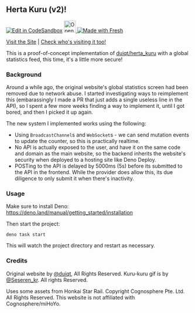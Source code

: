 ## Herta Kuru (v2)!

[![Edit in CodeSandbox](https://assets.codesandbox.io/github/button-edit-lime.svg)](https://codesandbox.io/p/github/sr229/kuru-kuru)
<a href="https://idx.google.com/import?url=https%3A%2F%2Fgithub.com%2Fsr229%2Fkuru-kuru">
<img
    height="32"
    alt="Open in IDX"
    src="https://cdn.idx.dev/btn/open_purple_32.svg">
</a>
[![Made with Fresh](https://fresh.deno.dev/fresh-badge.svg)](https://fresh.deno.dev)

[Visit the Site](https://herta.deno.dev/) |
[Check who's visiting it too!](https://takeback.bysourfruit.com/tracked/herta.deno.dev)

This is a proof-of-concept implementation of
[duiqt/herta_kuru](https://github.com/duiqt/herta_kuru) with a global statistics
feed, this time, it's a little more secure!

### Background

Around a while ago, the original website's global statistics screen had been
removed due to network abuse. I started investigating ways to reimplement this
(embarassingly I made a PR that just adds a single useless line in the API), so
I spent a few more weeks finding a way to implement it, until I got bored, and
then I picked it up again.

The new system I implemented works using the following:

- Using `BroadcastChannel`s and `WebSocket`s - we can send mutation events to
  update the counter, so this is practically realtime.
- No API is actually exposed to the user, and have it on the same code and
  domain as the main website, so the backend inherits the website's security
  when deployed to a hosting site like Deno Deploy.
- POSTing to the API is delayed by 5000ms (5s) before its submitted to the API
  in the frontend. While the provider does allow this, its due diligence to only
  submit it when there's inactivity.

### Usage

Make sure to install Deno: https://deno.land/manual/getting_started/installation

Then start the project:

```
deno task start
```

This will watch the project directory and restart as necessary.

### Credits

Original website by [@duiqt](https://github.com/duiqt/herta_kuru), All Rights
Reserved. Kuru-kuru gif is by [@Seseren_kr](https://twitter.com/Seseren_kr). All
rights Reserved.

Uses some assets from Honkai Star Rail. Copyright Cognosphere Pte. Ltd. All
Rights Reserved. This website is not affiliated with Cognosphere/miHoYo.
